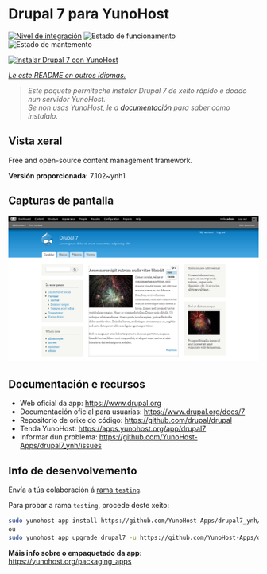 <!--
NOTA: Este README foi creado automáticamente por <https://github.com/YunoHost/apps/tree/master/tools/readme_generator>
NON debe editarse manualmente.
-->

# Drupal 7 para YunoHost

[![Nivel de integración](https://dash.yunohost.org/integration/drupal7.svg)](https://ci-apps.yunohost.org/ci/apps/drupal7/) ![Estado de funcionamento](https://ci-apps.yunohost.org/ci/badges/drupal7.status.svg) ![Estado de mantemento](https://ci-apps.yunohost.org/ci/badges/drupal7.maintain.svg)

[![Instalar Drupal 7 con YunoHost](https://install-app.yunohost.org/install-with-yunohost.svg)](https://install-app.yunohost.org/?app=drupal7)

*[Le este README en outros idiomas.](./ALL_README.md)*

> *Este paquete permíteche instalar Drupal 7 de xeito rápido e doado nun servidor YunoHost.*  
> *Se non usas YunoHost, le a [documentación](https://yunohost.org/install) para saber como instalalo.*

## Vista xeral

Free and open-source content management framework.


**Versión proporcionada:** 7.102~ynh1

## Capturas de pantalla

![Captura de pantalla de Drupal 7](./doc/screenshots/screenshot.png)

## Documentación e recursos

- Web oficial da app: <https://www.drupal.org>
- Documentación oficial para usuarias: <https://www.drupal.org/docs/7>
- Repositorio de orixe do código: <https://github.com/drupal/drupal>
- Tenda YunoHost: <https://apps.yunohost.org/app/drupal7>
- Informar dun problema: <https://github.com/YunoHost-Apps/drupal7_ynh/issues>

## Info de desenvolvemento

Envía a túa colaboración á [rama `testing`](https://github.com/YunoHost-Apps/drupal7_ynh/tree/testing).

Para probar a rama `testing`, procede deste xeito:

```bash
sudo yunohost app install https://github.com/YunoHost-Apps/drupal7_ynh/tree/testing --debug
ou
sudo yunohost app upgrade drupal7 -u https://github.com/YunoHost-Apps/drupal7_ynh/tree/testing --debug
```

**Máis info sobre o empaquetado da app:** <https://yunohost.org/packaging_apps>
